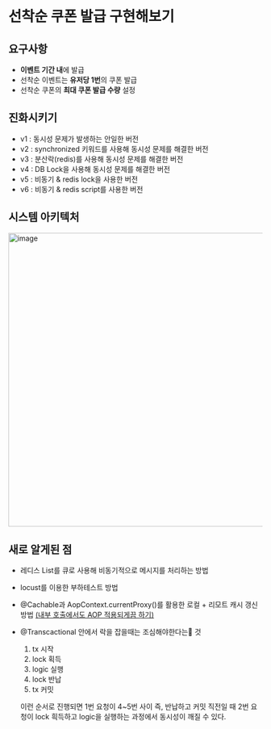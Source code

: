 # 선착순 쿠폰 발급 구현해보기
## 요구사항
- **이벤트 기간 내**에 발급
- 선착순 이벤트는 **유저당 1번**의 쿠폰 발급
- 선착순 쿠폰의 **최대 쿠폰 발급 수량** 설정

## 진화시키기
- v1 : 동시성 문제가 발생하는 안일한 버전
- v2 : synchronized 키워드를 사용해 동시성 문제를 해결한 버전
- v3 : 분산락(redis)를 사용해 동시성 문제를 해결한 버전
- v4 : DB Lock을 사용해 동시성 문제를 해결한 버전
- v5 : 비동기 & redis lock을 사용한 버전
- v6 : 비동기 & redis script를 사용한 버전

## 시스템 아키텍처
<img width="582" alt="image" src="https://github.com/user-attachments/assets/7b5f43a7-c538-42f5-a227-d438fab15712">

## 새로 알게된 점
- 레디스 List를 큐로 사용해 비동기적으로 메시지를 처리하는 방법
- locust를 이용한 부하테스트 방법
- @Cachable과 AopContext.currentProxy()를 활용한 로컬 + 리모트 캐시 갱신 방법 [(내부 호출에서도 AOP 적용되게끔 하기)](https://github.com/JwahoonKim/coupon-system/blob/3efed5c130e34adef03950837ccfbbae948c5d97/coupon-core/src/main/java/me/jahni/couponcore/service/CouponCacheService.java#L25)
- @Transcactional 안에서 락을 잡을때는 조심해야한다는 것
  1. tx 시작
  2. lock 획득
  3. logic 실행
  4. lock 반납
  5. tx 커밋
     
  이런 순서로 진행되면 1번 요청이 4~5번 사이 즉, 반납하고 커밋 직전일 때 2번 요청이 lock 흭득하고 logic을 실행하는 과정에서 동시성이 깨질 수 있다.

